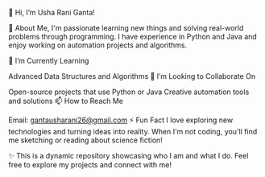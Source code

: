 👋 Hi, I’m Usha Rani Ganta!

👀 About Me, I'm passionate learning new things and solving real-world problems through programming. I have experience in Python and Java and enjoy working on automation projects and algorithms.

🌱 I’m Currently Learning

Advanced Data Structures and Algorithms
💞 I’m Looking to Collaborate On

Open-source projects that use Python or Java
Creative automation tools and solutions
📫 How to Reach Me

Email: gantausharani26@gmail.com
⚡ Fun Fact I love exploring new technologies and turning ideas into reality. When I'm not coding, you'll find me sketching or reading about science fiction!

✨ This is a dynamic repository showcasing who I am and what I do. Feel free to explore my projects and connect with me!

